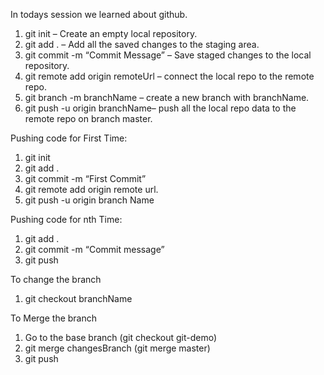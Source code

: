 In todays session we learned about github.

1.	git init – Create an empty local repository.
2.	git add . – Add all the saved changes to the staging area.
3.	git commit -m “Commit Message” – Save staged changes to the local repository.
4.	git remote add origin remoteUrl – connect the local repo to the remote repo.
5.	git branch -m branchName – create a new branch with branchName. 
6.	git push -u origin branchName– push all the local repo data to the remote repo on branch master.


Pushing code for First Time:
1. git init
2. git add .
3. git commit -m “First Commit”
4. git remote add origin remote url.
5. git push -u origin branch Name


Pushing code for nth Time:
1.	git add .
2.	git commit -m “Commit message”
3.	git push


To change the branch
1. git checkout branchName

To Merge the branch
1. Go to the base branch (git checkout git-demo)
2. git merge changesBranch (git merge master)
3. git push